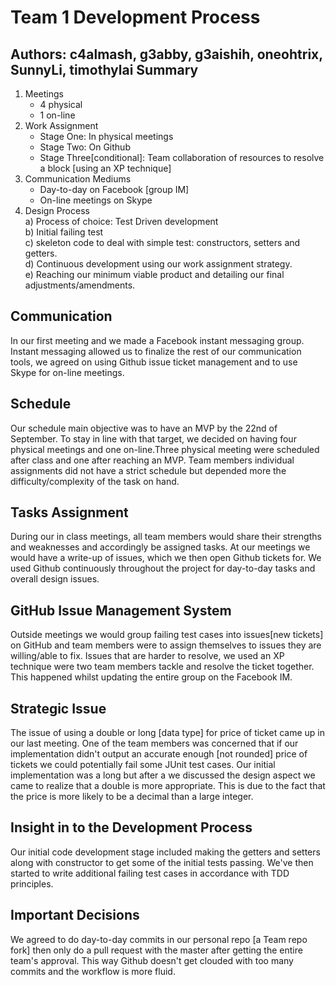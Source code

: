 Team 1 Development Process
=======================
**Authors:  c4almash, g3abby, g3aishih, oneohtrix, SunnyLi, timothylai**
Summary
-------
1. Meetings
	- 4 physical
	- 1 on-line
2. Work Assignment
	- Stage One: In physical meetings
	- Stage Two: On Github
	- Stage Three[conditional]: Team collaboration of resources to resolve a block [using an XP technique]
3. Communication Mediums
	- Day-to-day on Facebook [group IM]
	- On-line meetings on Skype
4. Design Process  
	a) Process of choice: Test Driven development  
	b) Initial failing test  
	c) skeleton code to deal with simple test: constructors, setters and getters.  
	d) Continuous development using our work assignment strategy.  
	e) Reaching our minimum viable product and detailing our final adjustments/amendments.  

Communication
--------------
In our first meeting and we made a Facebook instant messaging group. Instant messaging allowed us to finalize the rest of our communication tools, we agreed on using Github issue ticket management and to use Skype for on-line meetings.

Schedule
--------
Our schedule main objective was to have an MVP by the 22nd of September. To stay in line with that target, we decided on having four physical meetings and one on-line.Three physical meeting were scheduled after class and one after reaching an MVP. Team members individual assignments did not have a strict schedule but depended more the difficulty/complexity of the task on hand.

Tasks Assignment
----------------
During our in class meetings, all team members would share their strengths and weaknesses and accordingly be assigned tasks. At our meetings we would have a write-up of issues, which we then open Github tickets for. We used Github continuously throughout the project for day-to-day tasks and overall design issues.

GitHub Issue Management System
------------------------------
Outside meetings we would group failing test cases into issues[new tickets] on GitHub and team
members were to assign themselves to issues they are willing/able to fix. Issues that are harder to resolve, we used an XP technique were two team members tackle and resolve the ticket together. This happened whilst updating the entire group on the Facebook IM.

Strategic Issue
---------------
The issue of using a double or long [data type] for price of ticket came up in our last meeting. One of the team members was concerned that if our implementation didn't output an accurate enough [not rounded] price of tickets we could potentially fail some JUnit test cases. Our initial implementation was a long but after a we discussed the design aspect we came to realize that a double is more appropriate. This is due to the fact that the price is more likely to be a decimal than a large integer.  

Insight in to the Development Process
-------------------------------------
Our initial code development stage included making the getters and setters along with constructor
to get some of the initial tests passing. We've then started to write additional failing test cases in accordance
with TDD principles.

Important Decisions
-------------------
We agreed to do day-to-day commits in our personal repo [a Team repo fork] then only do a pull request with the master after getting the entire team's approval. This way Github doesn't get clouded with too many commits and the workflow is more fluid.
